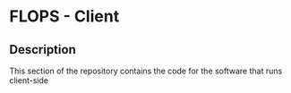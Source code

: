 # FLOPS - Client

## Description

This section of the repository contains the code for the software that runs client-side